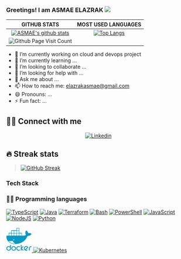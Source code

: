 ###  Greetings! I am ASMAE ELAZRAK <img src="https://media.giphy.com/media/hvRJCLFzcasrR4ia7z/giphy.gif" width="28">


|GITHUB STATS|MOST USED LANGUAGES|
|:---:|:---:|
|[![ASMAE's github stats](https://github-readme-stats.vercel.app/api?username=ASMAE20&hide=issues&count_private=true&show_icons=true&theme=tokyonight)](https://github.com/ASMAE20/github-readme-stats)|[![Top Langs](https://github-readme-stats.vercel.app/api/top-langs/?username=ASMAE20&hide=Rich%20Text%20Format,html,css,python,javascript&langs_count=10&layout=compact&theme=tokyonight)](https://github.com/ASMAE20/github-readme-stats)|
|![Github Page Visit Count](https://komarev.com/ghpvc/?username=ASMAE20)||


- 🔭 I’m currently working on cloud and devops project
- 🌱 I’m currently learning ...
- 👯 I’m looking to collaborate ...
- 🤔 I’m looking for help with ...
- 💬 Ask me about ...
- 📫 How to reach me: elazrakasmae@gmail.com
- 😄 Pronouns: ...
- ⚡ Fun fact: ...

## 🙋‍♂️ Connect with me
<p align="center"> 
  <a href="https://www.linkedin.com/in/asmae-elazrak"><img alt="Linkedin" title="Linkedin" src="https://img.shields.io/badge/-Linkedin-blue?style=for-the-badge&logo=linkedin&logoColor=white"/></a>
</p>

## 🔥 Streak stats

<!-- GitHub Readme Streak Stats - https://github.com/ASMAE20/github-readme-streak-stats -->
> [![GitHub Streak](https://github-readme-streak-stats.herokuapp.com?user=ASMAE20&theme=radical&hide_border=true)](https://github.com/ASMAE20)


### Tech Stack

### 👨‍💻 Programming languages

<p>
    <a href="https://github.com/search?q=user%3Atranphuquy19+is%3Arepo+language%3AtypeScript"><img alt="TypeScript" src="https://img.shields.io/badge/TypeScript%20-%23007ACC.svg?logo=typescript&logoColor=white"></a>
    <a href="https://github.com/search?q=user%3Atranphuquy19+is%3Arepo+language%3Ajava"><img alt="Java" src="https://img.shields.io/badge/Java%20-%23007396.svg?logo=java&logoColor=white"></a>
    <a href="https://github.com/search?q=user%3Atranphuquy19+is%3Arepo+language%3Agolang"><img alt="Terraform" src="https://img.shields.io/badge/Go%20-%2300ADD8.svg?logo=go&logoColor=white"></a>
    <a href="https://github.com/search?q=user%3Atranphuquy19+is%3Arepo+language%3Abash"><img alt="Bash" src="https://img.shields.io/badge/Bash%20-%23121011.svg?logo=gnu-bash&logoColor=white"></a>
    <a href="https://github.com/search?q=user%3Atranphuquy19+is%3Arepo+language%3Apowershell"><img alt="PowerShell" src="https://img.shields.io/badge/PowerShell%20-%235391FE.svg?logo=powershell&logoColor=white"></a>
    <a href="https://github.com/search?q=user%3Atranphuquy19+is%3Arepo+language%3Ajavascript"><img alt="JavaScript" src="https://img.shields.io/badge/JavaScript%20-%23F7DF1E.svg?logo=javascript&logoColor=black"></a>
    <a href="https://github.com/search?q=user%3Atranphuquy19+is%3Arepo+language%3Ajavascript"><img alt="NodeJS" src="https://img.shields.io/badge/Node.js%20-%2343853D.svg?logo=node.js&logoColor=white"></a>
    <a href="https://github.com/search?q=user%3Atranphuquy19+is%3Arepo+language%3Apython"><img alt="Python" src="https://img.shields.io/badge/Python%20-%2314354C.svg?logo=python&logoColor=white"></a>

</p>
<a href="https://www.docker.com/">
          <img src="https://raw.githubusercontent.com/devicons/devicon/master/icons/docker/docker-plain-wordmark.svg" alt="Docker" width="70" height="70"/>
        </a>

<a href="https://kubernetes.io/">
          <img src="https://upload.wikimedia.org/wikipedia/commons/3/39/Kubernetes_logo_without_workmark.svg" alt="Kubernetes" width="70" height="70"/>
        </a>


